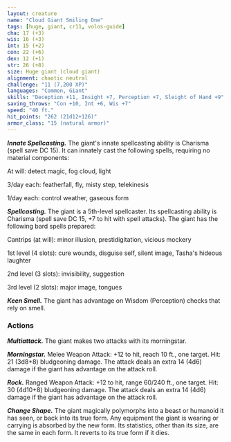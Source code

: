 ```yaml
---
layout: creature
name: "Cloud Giant Smiling One"
tags: [huge, giant, cr11, volos-guide]
cha: 17 (+3)
wis: 16 (+3)
int: 15 (+2)
con: 22 (+6)
dex: 12 (+1)
str: 26 (+8)
size: Huge giant (cloud giant)
alignment: chaotic neutral
challenge: "11 (7,200 XP)"
languages: "Common, Giant"
skills: "Deception +11, Insight +7, Perception +7, Sleight of Hand +9"
saving_throws: "Con +10, Int +6, Wis +7"
speed: "40 ft."
hit_points: "262 (21d12+126)"
armor_class: "15 (natural armor)"
---
```


***Innate Spellcasting.*** The giant's innate spellcasting ability is Charisma (spell save DC 15). It can innately cast the following spells, requiring no material components:

At will: detect magic, fog cloud, light

3/day each: featherfall, fly, misty step, telekinesis

1/day each: control weather, gaseous form

***Spellcasting.*** The giant is a 5th-level spellcaster. Its spellcasting ability is Charisma (spell save DC 15, +7 to hit with spell attacks). The giant has the following bard spells prepared:

Cantrips (at will): minor illusion, prestidigitation, vicious mockery

1st level (4 slots): cure wounds, disguise self, silent image, Tasha's hideous laughter

2nd level (3 slots): invisibility, suggestion

3rd level (2 slots): major image, tongues

***Keen Smell.*** The giant has advantage on Wisdom (Perception) checks that rely on smell.

### Actions

***Multiattack.*** The giant makes two attacks with its morningstar.

***Morningstar.*** Melee Weapon Attack: +12 to hit, reach 10 ft., one target. Hit: 21 (3d8+8) bludgeoning damage. The attack deals an extra 14 (4d6) damage if the giant has advantage on the attack roll.

***Rock.*** Ranged Weapon Attack: +12 to hit, range 60/240 ft., one target. Hit: 30 (4d10+8) bludgeoning damage. The attack deals an extra 14 (4d6) damage if the giant has advantage on the attack roll.

***Change Shape.*** The giant magically polymorphs into a beast or humanoid it has seen, or back into its true form. Any equipment the giant is wearing or carrying is absorbed by the new form. Its statistics, other than its size, are the same in each form. It reverts to its true form if it dies.